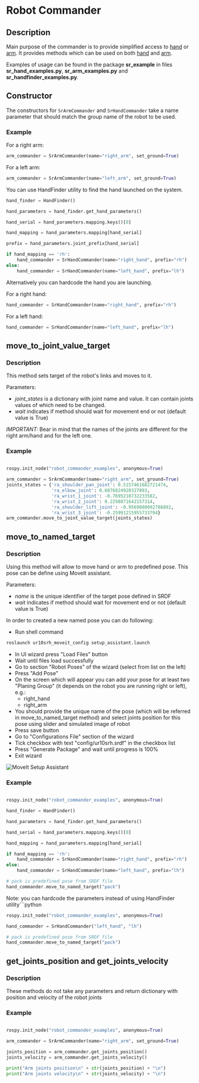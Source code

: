 # Robot Commander

## Description

Main purpose of the commander is to provide simplified access to [hand](HandCommander.md) or [arm](ArmCommander.md).
It provides methods which can be used on both [hand](HandCommander.md) and [arm](ArmCommander.md).

Examples of usage can be found in the package **sr_example** in files **sr_hand_examples.py**, **sr_arm_examples.py** and **sr_handfinder_examples.py**.

## Constructor

The constructors for `SrArmCommander` and `SrHandCommander` take a name parameter that should match the group name of the robot to be used.

### Example

For a right arm:

```python
arm_commander = SrArmCommander(name="right_arm", set_ground=True)
```

For a left arm:

```python
arm_commander = SrArmCommander(name="left_arm", set_ground=True)
```
You can use HandFinder utility to find the hand launched on the system.

```python
hand_finder = HandFinder()

hand_parameters = hand_finder.get_hand_parameters()

hand_serial = hand_parameters.mapping.keys()[0]

hand_mapping = hand_parameters.mapping[hand_serial]

prefix = hand_parameters.joint_prefix[hand_serial]

if hand_mapping == 'rh':
    hand_commander = SrHandCommander(name="right_hand", prefix="rh")
else:
    hand_commander = SrHandCommander(name="left_hand", prefix="lh")
```
Alternatively you can hardcode the hand you are launching.

For a right hand:

```python
hand_commander = SrHandCommander(name="right_hand", prefix="rh")
```

For a left hand:

```python
hand_commander = SrHandCommander(name="left_hand", prefix="lh")
```

## move_to_joint_value_target

### Description

This method sets target of the robot's links and moves to it.

Parameters:

   * *joint_states* is a dictionary with joint name and value. It can contain joints values of which need to be changed.
   * *wait* indicates if method should wait for movement end or not (default value is True)

*IMPORTANT:* Bear in mind that the names of the joints are different for the right arm/hand and for the left one.

### Example

```python

rospy.init_node("robot_commander_examples", anonymous=True)

arm_commander = SrArmCommander(name="right_arm", set_ground=True)
joints_states = {'ra_shoulder_pan_joint': 0.5157461682721474,
                 'ra_elbow_joint': 0.6876824920327893,
                 'ra_wrist_1_joint': -0.7695210732233582,
                 'ra_wrist_2_joint': 0.2298871642157314,
                 'ra_shoulder_lift_joint': -0.9569080092786892,
                 'ra_wrist_3_joint': -0.25991215955733704}
arm_commander.move_to_joint_value_target(joints_states)
```

## move_to_named_target

### Description

Using this method will allow to move hand or arm to predefined pose. This pose can be define using MoveIt assistant.

Parameters:

   * *name* is the unique identifier of the target pose defined in SRDF
   * *wait* indicates if method should wait for movement end or not (default value is True)

In order to created a new named pose you can do following:

* Run shell command
```bash
roslaunch ur10srh_moveit_config setup_assistant.launch
```
* In UI wizard press "Load Files" button
* Wait until files load successfully
* Go to section "Robot Poses" of the wizard (select from list on the left)
* Press "Add Pose"
* On the screen which will appear you can add your pose for at least two "Planing Group" (it depends on the robot you are running right or left), e.g.:
  * right_hand
  * right_arm
* You should provide the unique name of the pose (which will be referred in move_to_named_target method) and select joints position for this pose using slider and simulated image of robot
* Press save button
* Go to "Configurations File" section of the wizard
* Tick checkbox with text "config/ur10srh.srdf" in the checkbox list
* Press "Generate Package" and wait until progress is 100%
* Exit wizard

![MoveIt Setup Assistant](/sr_robot_commander/doc/tutorial/images/moveit_setup_assistant.gif)


### Example

```python

rospy.init_node("robot_commander_examples", anonymous=True)

hand_finder = HandFinder()

hand_parameters = hand_finder.get_hand_parameters()

hand_serial = hand_parameters.mapping.keys()[0]

hand_mapping = hand_parameters.mapping[hand_serial]

if hand_mapping == 'rh':
    hand_commander = SrHandCommander(name="right_hand", prefix="rh")
else:
    hand_commander = SrHandCommander(name="left_hand", prefix="lh")

# pack is predefined pose from SRDF file
hand_commander.move_to_named_target("pack")
```
Note: you can hardcode the parameters instead of using HandFinder utility```python
```python
rospy.init_node("robot_commander_examples", anonymous=True)

hand_commander = SrHandCommander("left_hand", "lh")

# pack is predefined pose from SRDF file
hand_commander.move_to_named_target("pack")
``` 

## get_joints_position and get_joints_velocity

### Description

These methods do not take any parameters and return dictionary with position and velocity of the robot joints

### Example

```python

rospy.init_node("robot_commander_examples", anonymous=True)

arm_commander = SrArmCommander(name="right_arm", set_ground=True)

joints_position = arm_commander.get_joints_position()
joints_velocity = arm_commander.get_joints_velocity()

print("Arm joints position\n" + str(joints_position) + "\n")
print("Arm joints velocity\n" + str(joints_velocity) + "\n")


```
